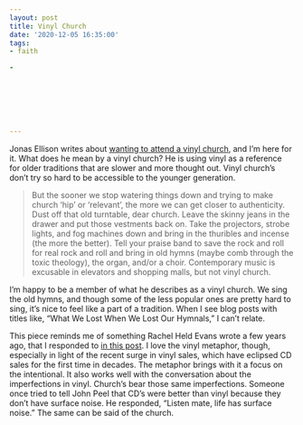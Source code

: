 ```yaml
---
layout: post
title: Vinyl Church
date: '2020-12-05 16:35:00'
tags:
- faith

- 







---
```


Jonas Ellison writes about [wanting to attend a vinyl church](https://link.medium.com/BjrxkbCBYbb), and I’m here for it. What does he mean by a vinyl church? He is using vinyl as a reference for older traditions that are slower and more thought out. Vinyl church’s don’t try so hard to be accessible to the younger generation.

> But the sooner we stop watering things down and trying to make church ‘hip’ or ‘relevant’, the more we can get closer to authenticity. Dust off that old turntable, dear church. Leave the skinny jeans in the drawer and put those vestments back on. Take the projectors, strobe lights, and fog machines down and bring in the thuribles and incense (the more the better). Tell your praise band to save the rock and roll for real rock and roll and bring in old hymns (maybe comb through the toxic theology), the organ, and/or a choir. Contemporary music is excusable in elevators and shopping malls, but not vinyl church.

I’m happy to be a member of what he describes as a vinyl church. We sing the old hymns, and though some of the less popular ones are pretty hard to sing, it’s nice to feel like a part of a tradition. When I see blog posts with titles like, “What We Lost When We Lost Our Hymnals,” I can’t relate.

This piece reminds me of something Rachel Held Evans wrote a few years ago, that I responded to [in this post](https://frostedechoes.medium.com/i-love-the-recent-piece-about-how-churches-don-t-need-to-try-to-be-cool-to-attract-millenials-by-4e3fd148f7fa). I love the vinyl metaphor, though, especially in light of the recent surge in vinyl sales, which have eclipsed CD sales for the first time in decades. The metaphor brings with it a focus on the intentional. It also works well with the conversation about the imperfections in vinyl. Church’s bear those same imperfections. Someone once tried to tell John Peel that CD’s were better than vinyl because they don’t have surface noise. He responded, “Listen mate, life has surface noise.” The same can be said of the church.

